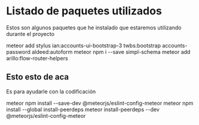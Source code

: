 # Listado de paquetes utilizados 

Estos son algunos paquetes que he instalado que estaremos utilizando durante el proyecto

meteor add stylus  ian:accounts-ui-bootstrap-3  twbs:bootstrap accounts-password aldeed:autoform
meteor npm i --save simpl-schema
meteor add arillo:flow-router-helpers


## Esto esto de aca
Es para ayudarle con la codificación

meteor npm install --save-dev @meteorjs/eslint-config-meteor
meteor npm install --global install-peerdeps
meteor install-peerdeps --dev @meteorjs/eslint-config-meteor